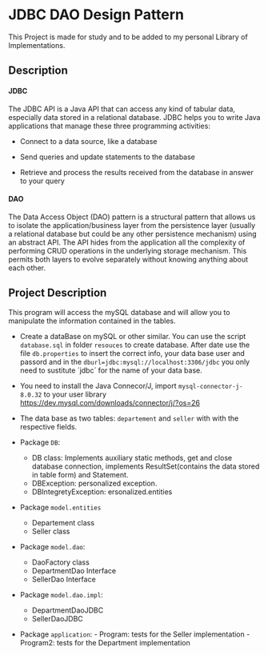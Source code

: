# JDBC DAO Design Pattern 
This Project is made for study and to be added to my personal Library of Implementations.

##  Description  

#### JDBC
The JDBC API is a Java API that can access any kind of tabular data, especially data stored in a relational database.
JDBC helps you to write Java applications that manage these three programming activities:

  - Connect to a data source, like a database

  - Send queries and update statements to the database
  
  - Retrieve and process the results received from the database in answer to your query

#### DAO
The Data Access Object (DAO) pattern is a structural pattern that allows us to isolate the application/business 
layer from the persistence layer (usually a relational database but could be any other persistence mechanism) 
using an abstract API.
The API hides from the application all the complexity of performing CRUD operations in the underlying storage mechanism. 
This permits both layers to evolve separately without knowing anything about each other.

## Project Description
This program will access the mySQL database and will allow you to manipulate the information contained in the tables.

 - Create a dataBase on mySQL or other similar. You can use the script `database.sql` in folder `resouces` to create database.
After date use the file `db.properties` to insert the correct info, your data base user and passord and in the `dburl=jdbc:mysql://localhost:3306/jdbc` 
you only need to sustitute ´jdbc´ for the name of your data base.

 - You need to install the Java Connecor/J, import `mysql-connector-j-8.0.32` to your user library
https://dev.mysql.com/downloads/connector/j/?os=26

 - The data base as two tables: `departement` and `seller` with with the respective fields.
 
 - Package `DB`:
      - DB class: Implements auxiliary static methods, get and close database connection, implements ResultSet(contains the data stored in table form) and Statement.
      - DBException: personalized exception.
      - DBIntegretyException: ersonalized.entities

 - Package `model.entities`
      - Departement class
      - Seller class
 
 - Package `model.dao`:
      - DaoFactory class
      - DepartmentDao Interface
      - SellerDao Interface

 - Package `model.dao.impl`:
      - DepartmentDaoJDBC    
      - SellerDaoJDBC

- Package `application`:
      - Program: tests for the Seller implementation
      - Program2: tests for the Department implementation
      



